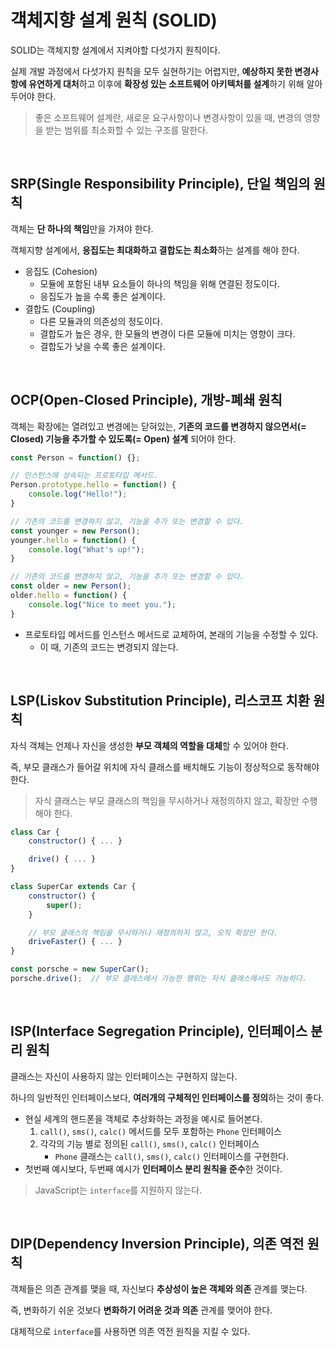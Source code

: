 # 객체지향 설계 원칙 (SOLID)

SOLID는 객체지향 설계에서 지켜야할 다섯가지 원칙이다.

실제 개발 과정에서 다섯가지 원칙을 모두 실현하기는 어렵지만, **예상하지 못한 변경사항에 유연하게 대처**하고 이후에 **확장성 있는 소프트웨어 아키텍처를 설계**하기 위해 알아두어야 한다.

> 좋은 소프트웨어 설계란, 새로운 요구사항이나 변경사항이 있을 때, 변경의 영향을 받는 범위를 최소화할 수 있는 구조를 말한다.

<br>

## SRP(Single Responsibility Principle), 단일 책임의 원칙

객체는 **단 하나의 책임**만을 가져야 한다.

객체지향 설계에서, **응집도는 최대화하고 결합도는 최소화**하는 설계를 해야 한다.

- 응집도 (Cohesion)
    - 모듈에 포함된 내부 요소들이 하나의 책임을 위해 연결된 정도이다.
    - 응집도가 높을 수록 좋은 설계이다. 
- 결합도 (Coupling)
    - 다른 모듈과의 의존성의 정도이다.
    - 결합도가 높은 경우, 한 모듈의 변경이 다른 모듈에 미치는 영향이 크다.
    - 결합도가 낮을 수록 좋은 설계이다.

<br>

## OCP(Open-Closed Principle), 개방-폐쇄 원칙

객체는 확장에는 열려있고 변경에는 닫혀있는, **기존의 코드를 변경하지 않으면서(= Closed) 기능을 추가할 수 있도록(= Open) 설계** 되어야 한다.

```javascript
const Person = function() {};

// 인스턴스에 상속되는 프로토타입 메서드.
Person.prototype.hello = function() {
    console.log("Hello!");
}

// 기존의 코드를 변경하지 않고, 기능을 추가 또는 변경할 수 있다.
const younger = new Person();
younger.hello = function() {
    console.log("What's up!");
}

// 기존의 코드를 변경하지 않고, 기능을 추가 또는 변경할 수 있다.
const older = new Person();
older.hello = function() {
    console.log("Nice to meet you.");
}
```

- 프로토타입 메서드를 인스턴스 메서드로 교체하여, 본래의 기능을 수정할 수 있다.
    - 이 때, 기존의 코드는 변경되지 않는다.

<br>

## LSP(Liskov Substitution Principle), 리스코프 치환 원칙

자식 객체는 언제나 자신을 생성한 **부모 객체의 역할을 대체**할 수 있어야 한다.

즉, 부모 클래스가 들어갈 위치에 자식 클래스를 배치해도 기능이 정상적으로 동작해야 한다.

> 자식 클래스는 부모 클래스의 책임을 무시하거나 재정의하지 않고, 확장만 수행해야 한다.

```javascript
class Car {
    constructor() { ... }

    drive() { ... }
}

class SuperCar extends Car {
    constructor() {
        super();
    }

    // 부모 클래스의 책임을 무시하거나 재정의하지 않고, 오직 확장만 한다.
    driveFaster() { ... }
}

const porsche = new SuperCar();
porsche.drive();  // 부모 클래스에서 가능한 행위는 자식 클래스에서도 가능하다.
```

<br>

## ISP(Interface Segregation Principle), 인터페이스 분리 원칙

클래스는 자신이 사용하지 않는 인터페이스는 구현하지 않는다.

하나의 일반적인 인터페이스보다, **여러개의 구체적인 인터페이스를 정의**하는 것이 좋다.

- 현실 세계의 핸드폰을 객체로 추상화하는 과정을 예시로 들어본다.
    1. `call()`, `sms()`, `calc()` 메서드를 모두 포함하는 `Phone` 인터페이스
    2. 각각의 기능 별로 정의된 `call()`, `sms()`, `calc()` 인터페이스
        - `Phone` 클래스는 `call()`, `sms()`, `calc()` 인터페이스를 구현한다.
- 첫번째 예시보다, 두번째 예시가 **인터페이스 분리 원칙을 준수**한 것이다.

> JavaScript는 `interface`를 지원하지 않는다. 

<br>

## DIP(Dependency Inversion Principle), 의존 역전 원칙

객체들은 의존 관계를 맺을 때, 자신보다 **추상성이 높은 객체와 의존** 관계를 맺는다.

즉, 변화하기 쉬운 것보다 **변화하기 어려운 것과 의존** 관계를 맺어야 한다.

대체적으로 `interface`를 사용하면 의존 역전 원칙을 지킬 수 있다.
